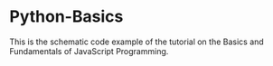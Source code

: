 # Python-Basics
This is the schematic code example of the tutorial on the Basics and Fundamentals of JavaScript Programming.
